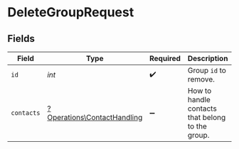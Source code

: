 # DeleteGroupRequest


## Fields

| Field                                                                     | Type                                                                      | Required                                                                  | Description                                                               | Example                                                                   |
| ------------------------------------------------------------------------- | ------------------------------------------------------------------------- | ------------------------------------------------------------------------- | ------------------------------------------------------------------------- | ------------------------------------------------------------------------- |
| `id`                                                                      | *int*                                                                     | :heavy_check_mark:                                                        | Group `id` to remove.                                                     | 876                                                                       |
| `contacts`                                                                | [?Operations\ContactHandling](../../Models/Operations/ContactHandling.md) | :heavy_minus_sign:                                                        | How to handle contacts that belong to the group.                          |                                                                           |
